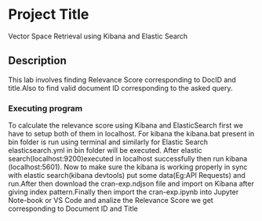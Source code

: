 # Project Title

Vector  Space  Retrieval  using  Kibana  and  Elastic  Search

## Description
This  lab  involves  finding  Relevance  Score  corresponding  to  DocID  and  title.Also  to  find  valid  document  ID corresponding  to  the  asked  query.



### Executing program
To calculate the relevance score using Kibana and ElasticSearch  first  we  have  to  setup  both  of  them  in  localhost.
For kibana  the kibana.bat present  in  bin  folder  is  run  using terminal  and  similarly  for  Elastic  Search elasticsearch.yml in   bin folder  will  be executed.
After elastic  search(localhost:9200)executed  in  localhost successfully  then  run kibana (localhost:5601).
Now  to  make  sure  the  kibana  is working  properly  in  sync  with  elastic  search(kibana  devtools)  put  some  data(Eg:API  Requests)  and  run.After  then download the cran-exp.ndjson file and import on Kibana after giving index pattern.Finally then import the cran-exp.ipynb into Jupyter Note-book  or  VS  Code  and  analize  the  Relevance  Score  we  get corresponding to Document ID and Title



